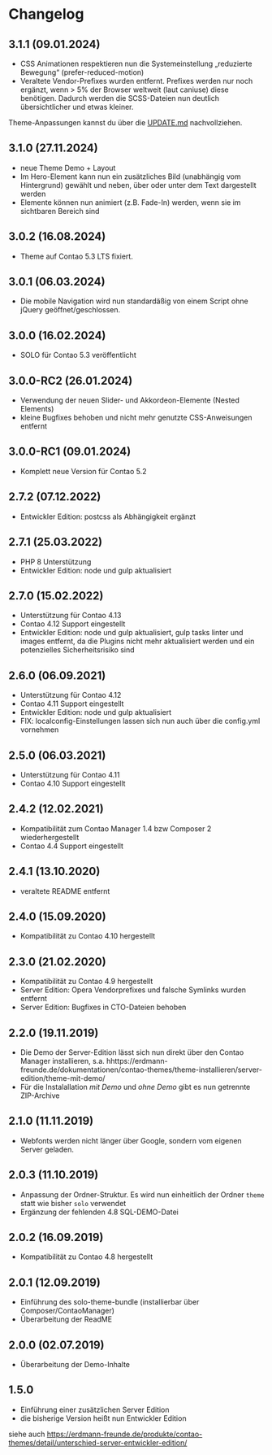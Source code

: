 # Changelog

## 3.1.1 (09.01.2024)

- CSS Animationen respektieren nun die Systemeinstellung „reduzierte Bewegung“ (prefer-reduced-motion)
- Veraltete Vendor-Prefixes wurden entfernt. Prefixes werden nur noch ergänzt, wenn > 5% der Browser weltweit (laut caniuse) diese benötigen. Dadurch werden die SCSS-Dateien nun deutlich übersichtlicher und etwas kleiner.

Theme-Anpassungen kannst du über die [UPDATE.md](UPDATE.md) nachvollziehen.

## 3.1.0 (27.11.2024)

- neue Theme Demo + Layout
- Im Hero-Element kann nun ein zusätzliches Bild (unabhängig vom Hintergrund) gewählt und neben, über oder unter dem Text dargestellt werden
- Elemente können nun animiert (z.B. Fade-In) werden, wenn sie im sichtbaren Bereich sind

## 3.0.2 (16.08.2024)

- Theme auf Contao 5.3 LTS fixiert.

## 3.0.1 (06.03.2024)

- Die mobile Navigation wird nun standardäßig von einem Script ohne jQuery geöffnet/geschlossen.

## 3.0.0 (16.02.2024)

- SOLO für Contao 5.3 veröffentlicht

## 3.0.0-RC2 (26.01.2024)

- Verwendung der neuen Slider- und Akkordeon-Elemente (Nested Elements)
- kleine Bugfixes behoben und nicht mehr genutzte CSS-Anweisungen entfernt

## 3.0.0-RC1 (09.01.2024)

- Komplett neue Version für Contao 5.2

## 2.7.2 (07.12.2022)

- Entwickler Edition: postcss als Abhängigkeit ergänzt

## 2.7.1 (25.03.2022)

- PHP 8 Unterstützung
- Entwickler Edition: node und gulp aktualisiert

## 2.7.0 (15.02.2022)

- Unterstützung für Contao 4.13
- Contao 4.12 Support eingestellt
- Entwickler Edition: node und gulp aktualisiert, gulp tasks linter und images entfernt, da die Plugins nicht mehr aktualisiert werden und ein potenzielles Sicherheitsrisiko sind

## 2.6.0 (06.09.2021)

- Unterstützung für Contao 4.12
- Contao 4.11 Support eingestellt
- Entwickler Edition: node und gulp aktualisiert
- FIX: localconfig-Einstellungen lassen sich nun auch über die config.yml vornehmen

## 2.5.0 (06.03.2021)

- Unterstützung für Contao 4.11
- Contao 4.10 Support eingestellt

## 2.4.2 (12.02.2021)

- Kompatibilität zum Contao Manager 1.4 bzw Composer 2 wiederhergestellt
- Contao 4.4 Support eingestellt

## 2.4.1 (13.10.2020)

- veraltete README entfernt

## 2.4.0 (15.09.2020)

- Kompatibilität zu Contao 4.10 hergestellt

## 2.3.0 (21.02.2020)

- Kompatibilität zu Contao 4.9 hergestellt
- Server Edition: Opera Vendorprefixes und falsche Symlinks wurden entfernt
- Server Edition: Bugfixes in CTO-Dateien behoben

## 2.2.0 (19.11.2019)

- Die Demo der Server-Edition lässt sich nun direkt über den Contao Manager installieren, s.a. hhttps://erdmann-freunde.de/dokumentationen/contao-themes/theme-installieren/server-edition/theme-mit-demo/
- Für die Instalallation _mit Demo_ und _ohne Demo_ gibt es nun getrennte ZIP-Archive

## 2.1.0 (11.11.2019)

- Webfonts werden nicht länger über Google, sondern vom eigenen Server geladen.

## 2.0.3 (11.10.2019)

- Anpassung der Ordner-Struktur. Es wird nun einheitlich der Ordner `theme` statt wie bisher `solo` verwendet
- Ergänzung der fehlenden 4.8 SQL-DEMO-Datei

## 2.0.2 (16.09.2019)

- Kompatibilität zu Contao 4.8 hergestellt

## 2.0.1 (12.09.2019)

- Einführung des solo-theme-bundle (installierbar über Composer/ContaoManager)
- Überarbeitung der ReadME

## 2.0.0 (02.07.2019)

- Überarbeitung der Demo-Inhalte

## 1.5.0

- Einführung einer zusätzlichen Server Edition
- die bisherige Version heißt nun Entwickler Edition

siehe auch https://erdmann-freunde.de/produkte/contao-themes/detail/unterschied-server-entwickler-edition/
